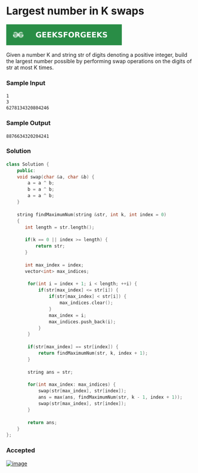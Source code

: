 # Largest number in K swaps

[![Problem Link](../assets/gfg.svg)](https://practice.geeksforgeeks.org/problems/largest-number-in-k-swaps-1587115620/1#)

Given a number K and string str of digits denoting a positive integer, build the largest number possible by performing swap operations on the digits of str at most K times.

### Sample Input
```
1
3
6278134320804246
```

### Sample Output
```
8876634320204241
```

### Solution
```cpp
class Solution {
    public:
    void swap(char &a, char &b) {
        a = a ^ b;
        b = a ^ b;
        a = a ^ b;
    }

    string findMaximumNum(string &str, int k, int index = 0)
    {
       int length = str.length();

       if(k == 0 || index >= length) {
           return str;
       }

       int max_index = index;
       vector<int> max_indices;

        for(int i = index + 1; i < length; ++i) {
            if(str[max_index] <= str[i]) {
                if(str[max_index] < str[i]) {
                    max_indices.clear();
                }
                max_index = i;
                max_indices.push_back(i);
            }
        }

        if(str[max_index] == str[index]) {
            return findMaximumNum(str, k, index + 1);
        }

        string ans = str;

        for(int max_index: max_indices) {
            swap(str[max_index], str[index]);
            ans = max(ans, findMaximumNum(str, k - 1, index + 1));
            swap(str[max_index], str[index]);
        }

        return ans;
    }
};
```

### Accepted
[![image](https://user-images.githubusercontent.com/44930179/150641755-8a91bbb8-67dd-4a2a-94b6-505157a658b8.png)](https://practice.geeksforgeeks.org/viewSol.php?subId=a2ac5f73bc57db27668984a121f07139&pid=701369&user=jhasuraj)